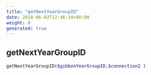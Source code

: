```yaml
---
title: "getNextYearGroupID"
date: 2018-06-03T12:46:34+00:00
weight: 0
generated: true
---
```


## getNextYearGroupID



```php
getNextYearGroupID($gibbonYearGroupID,$connection2 )
```





